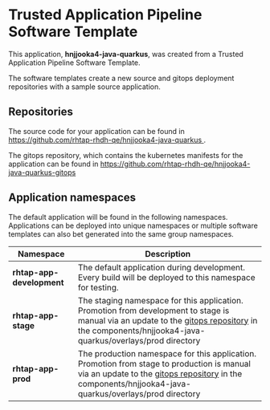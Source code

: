 # Trusted Application Pipeline Software Template

This application, **hnjjooka4-java-quarkus**, was created from a Trusted Application Pipeline Software Template.

The software templates create a new source and gitops deployment repositories with a sample source application. 

## Repositories

The source code for your application can be found in [https://github.com/rhtap-rhdh-qe/hnjjooka4-java-quarkus ](https://github.com/rhtap-rhdh-qe/hnjjooka4-java-quarkus ).
 
The gitops repository, which contains the kubernetes manifests for the application can be found in 
[https://github.com/rhtap-rhdh-qe/hnjjooka4-java-quarkus-gitops ](https://github.com/rhtap-rhdh-qe/hnjjooka4-java-quarkus-gitops ) 

## Application namespaces 

The default application will be found in the following namespaces. Applications can be deployed into unique namespaces or multiple software templates can also bet generated into the same group namespaces.  

|  Namespace   |  Description   |  
| -------- | -------- |   
| **rhtap-app-development** | The default application during development. Every build will be deployed to this namespace for testing. | 
| **rhtap-app-stage** | The staging namespace for this application. Promotion from development to stage is manual via an update to the [gitops repository](https://github.com/rhtap-rhdh-qe/hnjjooka4-java-quarkus-gitops ) in the components/hnjjooka4-java-quarkus/overlays/prod directory |  
| **rhtap-app-prod** | The production namespace for this application. Promotion from stage to production is manual via an update to the [gitops repository](https://github.com/rhtap-rhdh-qe/hnjjooka4-java-quarkus-gitops ) in the components/hnjjooka4-java-quarkus/overlays/prod directory | 